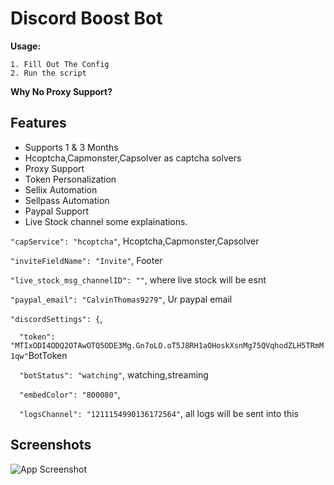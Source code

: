 # Discord Boost Bot 


**Usage:**

    1. Fill Out The Config
    2. Run the script 

**Why No Proxy Support?**





## Features

- Supports 1 & 3 Months
- Hcoptcha,Capmonster,Capsolver as captcha solvers
- Proxy Support
- Token Personalization
- Sellix Automation
- Sellpass Automation
- Paypal Support
- Live Stock channel
some explainations.

`"capService": "hcoptcha"`, Hcoptcha,Capmonster,Capsolver

`"inviteFieldName": "Invite"`, Footer 

`"live_stock_msg_channelID": ""`, where live stock will be esnt

`"paypal_email": "CalvinThomas9279"`, Ur paypal email

`"discordSettings": {`,

`  "token": "MTIxODI4ODQ2OTAwOTQ5ODE3Mg.Gn7oLO.oT5J8RH1aOHoskXsnMg75QVqhodZLH5TRmM1qw"`BotToken

`  "botStatus": "watching"`, watching,streaming

`  "embedColor": "800080"`,

`  "logsChannel": "1211154990136172564"`, all logs will be sent into this 


## Screenshots

![App Screenshot](https://media.discordapp.net/attachments/1218312484637904998/1218317776750383214/image.png?ex=660739d9&is=65f4c4d9&hm=9961b1b9b4116a8c3753a4ca70d290f6693e4e585b14e432bbb038ca747455f6&=&format=webp&quality=lossless)

